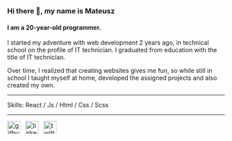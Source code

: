 ### Hi there 👋, my name is Mateusz
#### I am a 20-year-old programmer.
I started my adventure with web development 2 years ago, in technical school on the profile of IT technician.
I graduated from education with the title of IT technician.

Over time, I realized that creating websites gives me fun, so while still in school I taught myself at home, developed the assigned projects and also created my own.

<hr/>

Skills: React / Js / Html / Css / Scss

<hr/>

[<img src='https://cdn.jsdelivr.net/npm/simple-icons@3.0.1/icons/github.svg' alt='github' height='30'>](https://github.com/Malelus)
&nbsp;
[<img src='https://cdn.jsdelivr.net/npm/simple-icons@3.0.1/icons/linkedin.svg' alt='linkedin' height='30'>](https://www.linkedin.com/in/mateusz-narowski/)
&nbsp;
[<img src='https://cdn.jsdelivr.net/npm/simple-icons@3.0.1/icons/twitter.svg' alt='twitter' height='30'>](https://twitter.com/@matin1608)  

